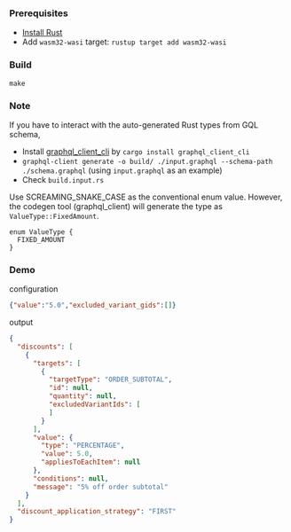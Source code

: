 ### Prerequisites

* [Install Rust](https://www.rust-lang.org/tools/install)
* Add `wasm32-wasi` target: `rustup target add wasm32-wasi`

### Build

```
make
```

### Note

If you have to interact with the auto-generated Rust types from GQL schema,

  * Install [graphql_client_cli](https://github.com/graphql-rust/graphql-client/tree/main/graphql_client_cli) by `cargo install graphql_client_cli`
  * `graphql-client generate -o build/ ./input.graphql --schema-path ./schema.graphql` (using `input.graphql` as an example)
  * Check `build.input.rs`

Use SCREAMING_SNAKE_CASE as the conventional enum value. However, the codegen tool (graphql_client)
will generate the type as `ValueType::FixedAmount`.

```
enum ValueType {
  FIXED_AMOUNT
}
```

### Demo

configuration

```json
{"value":"5.0","excluded_variant_gids":[]}
```

output

```JSON
{
  "discounts": [
    {
      "targets": [
        {
          "targetType": "ORDER_SUBTOTAL",
          "id": null,
          "quantity": null,
          "excludedVariantIds": [
          ]
        }
      ],
      "value": {
        "type": "PERCENTAGE",
        "value": 5.0,
        "appliesToEachItem": null
      },
      "conditions": null,
      "message": "5% off order subtotal"
    }
  ],
  "discount_application_strategy": "FIRST"
}
```



